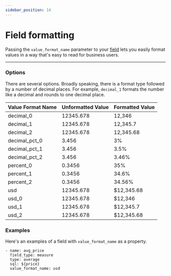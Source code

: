 ```yaml
---
sidebar_position: 14
---
```


# Field formatting

Passing the `value_format_name` parameter to your [field](9_field.md) lets you easily format values in a way that's easy to read for business users.

---

### Options

There are several options. Broadly speaking, there is a format type followed by a number of decimal places. For example, `decimal_1` formats the number like a decimal and rounds to one decimal place.

Value Format Name | Unformatted Value | Formatted Value
---|---|---
decimal_0 | 12345.678 | 12,346
decimal_1 | 12345.678 | 12,345.7
decimal_2 | 12345.678 | 12,345.68
decimal_pct_0 | 3.456 | 3%
decimal_pct_1 | 3.456 | 3.5%
decimal_pct_2 | 3.456 | 3.46%
percent_0 | 0.3456 | 35%
percent_1 | 0.3456 | 34.6%
percent_2 | 0.3456 | 34.56%
usd | 12345.678 | $12,345.68
usd_0 | 12345.678 | $12,346
usd_1 | 12345.678 | $12,345.7
usd_2 | 12345.678 | $12,345.68


### Examples

Here's an examples of a field with `value_format_name` as a property.

```
- name: avg_price
  field_type: measure
  type: average
  sql: ${price}
  value_format_name: usd 
```


